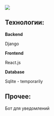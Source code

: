 
<img src='https://img.shields.io/badge/Forum-version%200.0.1-%23fff'>

<h2>Технологии:</h2>

<p><b>Backend</b></p>

<p>Django</p>

<p><b>Frontend</b></p>

<p>React.js</p>

<p><b>Database</b></p>

<p>Sqlite - temporarily</p>

<h2>Прочее:</h2>

<p>Бот для уведомлений</p>



